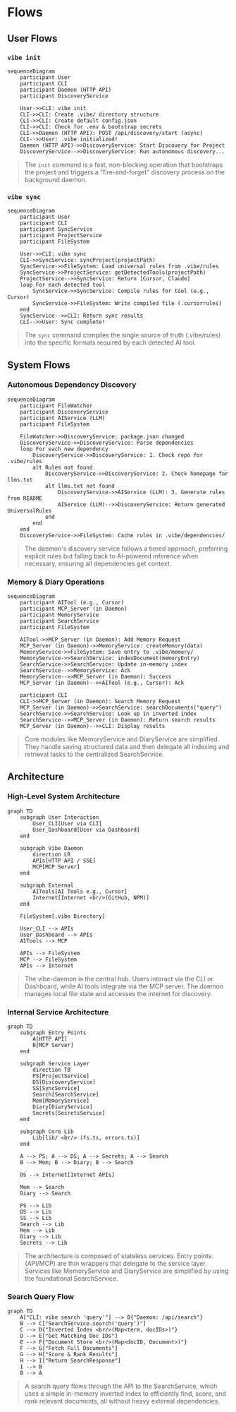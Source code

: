 # Flows

## User Flows

### `vibe init`

```mermaid
sequenceDiagram
    participant User
    participant CLI
    participant Daemon (HTTP API)
    participant DiscoveryService

    User->>CLI: vibe init
    CLI->>CLI: Create .vibe/ directory structure
    CLI->>CLI: Create default config.json
    CLI->>CLI: Check for .env & bootstrap secrets
    CLI->>Daemon (HTTP API): POST /api/discovery/start (async)
    CLI-->>User: .vibe initialized!
    Daemon (HTTP API)->>DiscoveryService: Start Discovery for Project
    DiscoveryService-->>DiscoveryService: Run autonomous discovery...
```
> The `init` command is a fast, non-blocking operation that bootstraps the project and triggers a "fire-and-forget" discovery process on the background daemon.

### `vibe sync`

```mermaid
sequenceDiagram
    participant User
    participant CLI
    participant SyncService
    participant ProjectService
    participant FileSystem

    User->>CLI: vibe sync
    CLI->>SyncService: syncProject(projectPath)
    SyncService->>FileSystem: Load universal rules from .vibe/rules
    SyncService->>ProjectService: getDetectedTools(projectPath)
    ProjectService-->>SyncService: Return [Cursor, Claude]
    loop For each detected tool
        SyncService->>SyncService: Compile rules for tool (e.g., Cursor)
        SyncService->>FileSystem: Write compiled file (.cursorrules)
    end
    SyncService-->>CLI: Return sync results
    CLI-->>User: Sync complete!
```
> The `sync` command compiles the single source of truth (.vibe/rules) into the specific formats required by each detected AI tool.

## System Flows

### Autonomous Dependency Discovery

```mermaid
sequenceDiagram
    participant FileWatcher
    participant DiscoveryService
    participant AIService (LLM)
    participant FileSystem

    FileWatcher->>DiscoveryService: package.json changed
    DiscoveryService->>DiscoveryService: Parse dependencies
    loop For each new dependency
        DiscoveryService->>DiscoveryService: 1. Check repo for .vibe/rules
        alt Rules not found
            DiscoveryService->>DiscoveryService: 2. Check homepage for llms.txt
            alt llms.txt not found
                DiscoveryService->>AIService (LLM): 3. Generate rules from README
                AIService (LLM)-->>DiscoveryService: Return generated UniversalRules
            end
        end
    end
    DiscoveryService->>FileSystem: Cache rules in .vibe/dependencies/
```
> The daemon's discovery service follows a tiered approach, preferring explicit rules but falling back to AI-powered inference when necessary, ensuring all dependencies get context.

### Memory & Diary Operations

```mermaid
sequenceDiagram
    participant AITool (e.g., Cursor)
    participant MCP_Server (in Daemon)
    participant MemoryService
    participant SearchService
    participant FileSystem

    AITool->>MCP_Server (in Daemon): Add Memory Request
    MCP_Server (in Daemon)->>MemoryService: createMemory(data)
    MemoryService->>FileSystem: Save entry to .vibe/memory/
    MemoryService->>SearchService: indexDocument(memoryEntry)
    SearchService->>SearchService: Update in-memory index
    SearchService-->>MemoryService: Ack
    MemoryService-->>MCP_Server (in Daemon): Success
    MCP_Server (in Daemon)-->>AITool (e.g., Cursor): Ack

    participant CLI
    CLI->>MCP_Server (in Daemon): Search Memory Request
    MCP_Server (in Daemon)->>SearchService: searchDocuments("query")
    SearchService->>SearchService: Look up in inverted index
    SearchService-->>MCP_Server (in Daemon): Return search results
    MCP_Server (in Daemon)-->>CLI: Display results
```
> Core modules like MemoryService and DiaryService are simplified. They handle saving structured data and then delegate all indexing and retrieval tasks to the centralized SearchService.

## Architecture

### High-Level System Architecture

```mermaid
graph TD
    subgraph User Interaction
        User_CLI[User via CLI]
        User_Dashboard[User via Dashboard]
    end

    subgraph Vibe Daemon
        direction LR
        APIs[HTTP API / SSE]
        MCP[MCP Server]
    end

    subgraph External
        AITools[AI Tools e.g., Cursor]
        Internet[Internet <br/>(GitHub, NPM)]
    end

    FileSystem[.vibe Directory]

    User_CLI --> APIs
    User_Dashboard --> APIs
    AITools --> MCP
    
    APIs --> FileSystem
    MCP --> FileSystem
    APIs --> Internet
```
> The vibe-daemon is the central hub. Users interact via the CLI or Dashboard, while AI tools integrate via the MCP server. The daemon manages local file state and accesses the internet for discovery.

### Internal Service Architecture

```mermaid
graph TD
    subgraph Entry Points
        A[HTTP API]
        B[MCP Server]
    end

    subgraph Service Layer
        direction TB
        PS[ProjectService]
        DS[DiscoveryService]
        SS[SyncService]
        Search[SearchService]
        Mem[MemoryService]
        Diary[DiaryService]
        Secrets[SecretsService]
    end
    
    subgraph Core Lib
        Lib[lib/ <br/> (fs.ts, errors.ts)]
    end

    A --> PS; A --> DS; A --> Secrets; A --> Search
    B --> Mem; B --> Diary; B --> Search

    DS --> Internet[Internet APIs]
    
    Mem --> Search
    Diary --> Search
    
    PS --> Lib
    DS --> Lib
    SS --> Lib
    Search --> Lib
    Mem --> Lib
    Diary --> Lib
    Secrets --> Lib
```
> The architecture is composed of stateless services. Entry points (API/MCP) are thin wrappers that delegate to the service layer. Services like MemoryService and DiaryService are simplified by using the foundational SearchService.

### Search Query Flow

```mermaid
graph TD
    A["CLI: vibe search 'query'"] --> B{"Daemon: /api/search"}
    B --> C["SearchService.search('query')"]
    C --> D{"Inverted Index <br/>(Map<term, docIDs>)"}
    D --> E["Get Matching Doc IDs"]
    E --> F{"Document Store <br/>(Map<docID, Document>)"}
    F --> G["Fetch Full Documents"]
    G --> H["Score & Rank Results"]
    H --> I["Return SearchResponse"]
    I --> B
    B --> A
```
> A search query flows through the API to the SearchService, which uses a simple in-memory inverted index to efficiently find, score, and rank relevant documents, all without heavy external dependencies.
